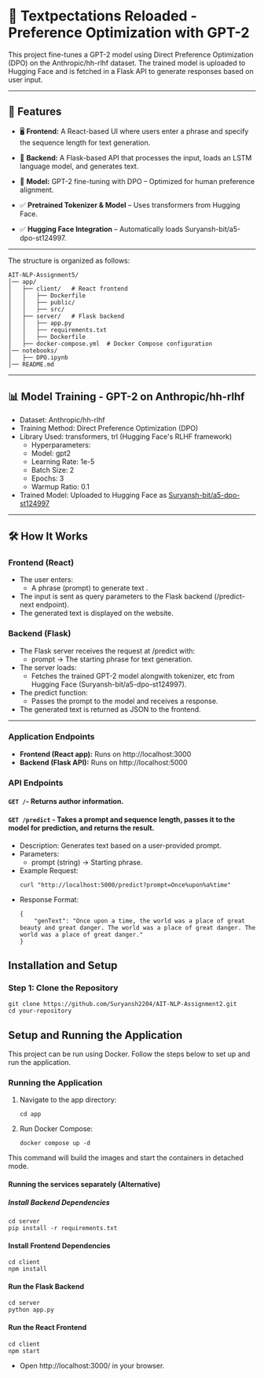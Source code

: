 # 📜 Textpectations Reloaded - Preference Optimization with GPT-2

This project fine-tunes a GPT-2 model using Direct Preference Optimization (DPO) on the Anthropic/hh-rlhf dataset. The trained model is uploaded to Hugging Face and is fetched in a Flask API to generate responses based on user input.

<hr>

## 🚀 **Features**

- 🖥️ **Frontend:** A React-based UI where users enter a phrase and specify the sequence length for text generation.<br>

- 🧠 **Backend:** A Flask-based API that processes the input, loads an LSTM language model, and generates text.<br>

- 📖 **Model:** GPT-2 fine-tuning with DPO – Optimized for human preference alignment.<br>

- ✅ **Pretrained Tokenizer & Model** – Uses transformers from Hugging Face.<br>

- ✅ **Hugging Face Integration** – Automatically loads Suryansh-bit/a5-dpo-st124997.<br>

<hr>

The structure is organized as follows:

```
AIT-NLP-Assignment5/
│── app/
│   ├── client/   # React frontend
│   │   ├── Dockerfile
│   │   ├── public/
│   │   ├── src/
│   ├── server/   # Flask backend
│   │   ├── app.py
│   │   ├── requirements.txt
│   │   ├── Dockerfile
│   ├── docker-compose.yml  # Docker Compose configuration
│── notebooks/
│   ├── DPO.ipynb
│── README.md
```

<hr>

## 📊 Model Training - GPT-2 on Anthropic/hh-rlhf

- Dataset: Anthropic/hh-rlhf
- Training Method: Direct Preference Optimization (DPO)
- Library Used: transformers, trl (Hugging Face's RLHF framework)
  - Hyperparameters:
  - Model: gpt2
  - Learning Rate: 1e-5
  - Batch Size: 2
  - Epochs: 3
  - Warmup Ratio: 0.1
- Trained Model: Uploaded to Hugging Face as [Suryansh-bit/a5-dpo-st124997](https://huggingface.co/Suryansh-bit/a5-dpo-st124997/tree/main)

<hr>

## 🛠️ How It Works

### Frontend (React)

- The user enters:
  - A phrase (prompt) to generate text .
- The input is sent as query parameters to the Flask backend (/predict-next endpoint).
- The generated text is displayed on the website.

### Backend (Flask)

- The Flask server receives the request at /predict with:
  - prompt → The starting phrase for text generation.
- The server loads:
  - Fetches the trained GPT-2 model alongwith tokenizer, etc from Hugging Face (Suryansh-bit/a5-dpo-st124997).
- The predict function:
  - Passes the prompt to the model and receives a response.
- The generated text is returned as JSON to the frontend.

<hr>

### Application Endpoints

- **Frontend (React app):** Runs on http://localhost:3000
- **Backend (Flask API):** Runs on http://localhost:5000

### API Endpoints

#### **`GET /`**- Returns author information.

#### **`GET /predict`** - Takes a prompt and sequence length, passes it to the model for prediction, and returns the result.

- Description: Generates text based on a user-provided prompt.
- Parameters:
  - prompt (string) → Starting phrase.
- Example Request:
  ```
  curl "http://localhost:5000/predict?prompt=Once%upon%a%time"
  ```
- Response Format:
  ```
  {
      "genText": "Once upon a time, the world was a place of great beauty and great danger. The world was a place of great danger. The world was a place of great danger."
  }
  ```

## Installation and Setup

### Step 1: Clone the Repository

```
git clone https://github.com/Suryansh2204/AIT-NLP-Assignment2.git
cd your-repository
```

## Setup and Running the Application

This project can be run using Docker. Follow the steps below to set up and run the application.

### Running the Application

1. Navigate to the app directory:

   ```
   cd app
   ```

2. Run Docker Compose:

   ```
   docker compose up -d
   ```

This command will build the images and start the containers in detached mode.

#### Running the services separately (Alternative)

##### Install Backend Dependencies

```
cd server
pip install -r requirements.txt
```

#### Install Frontend Dependencies

```
cd client
npm install
```

#### Run the Flask Backend

```
cd server
python app.py
```

#### Run the React Frontend

```
cd client
npm start
```

- Open http://localhost:3000/ in your browser.
